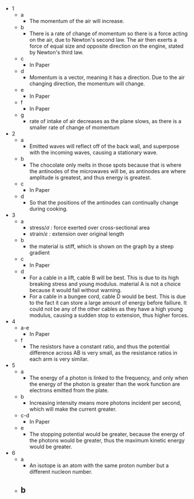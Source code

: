 - 1
	- a
		- The momentum of the air will increase.
	- b
		- There is a rate of change of momentum so there is a force acting on the air, due to Newton's second law. The air then exerts a force of equal size and opposite direction on the engine, stated by Newton's third law.
	- c
		- In Paper
	- d
		- Momentum is a vector, meaning it has a direction. Due to the air changing direction, the momentum will change.
	- e
		- In Paper
	- f
		- In Paper
	- g
		- rate of intake of air decreases as the plane slows, as there is a smaller rate of change of momentum 
- 2
	- a
		- Emitted waves will reflect off of the back wall, and superpose with the incoming waves, causing a stationary wave.
	- b
		- The chocolate only melts in those spots because that is where the antinodes of the microwaves will be, as antinodes are where amplitude is greatest, and thus energy is greatest.
	- c
		- In Paper
	- d
		- So that the positions of the antinodes can continually change during cooking.
- 3
	- a
		- stress/$\sigma$ : force exerted over cross-sectional area
		- strain/$\varepsilon$ : extension over original length
	- b
		- the material is stiff, which is shown on the graph by a steep gradient
	- c
		- In Paper
	- d
		- For a cable in a lift, cable B will be best. This is due to its high breaking stress and young modulus. material A is not a choice because it would fail without warning.
		- For a cable in a bungee cord, cable D would be best. This is due to the fact it can store a large amount of energy before failiure. It could not be any of the other cables as they have a high young modulus, causing a sudden stop to extension, thus higher forces.
- 4
	- a-e
		- In Paper
	- f
		- The resistors have a constant ratio, and thus the potential difference across AB is very small, as the resistance ratios in each arm is very similar.
- 5
	- a
		- The energy of a photon is linked to the frequency, and only when the energy of the photon is greater than the work function are electrons emitted from the plate.
	- b
		- Increasing intensity means more photons incident per second, which will make the current greater.
	- c-d
		- In Paper
	- e
		- The stopping potential would be greater, because the energy of the photons would be greater, thus the maximum kinetic energy would be greater.
- 6
	- a
		- An isotope is an atom with the same proton number but a different nucleon number.
	- b
		- 